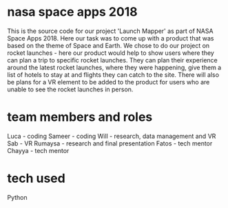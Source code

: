 # nasa space apps 2018 

This is the source code for our project 'Launch Mapper' as part of NASA Space Apps 2018. Here our task was to come up with a product that was based on the theme of Space and Earth.
We chose to do our project on rocket launches - here our product would help to show users where they can plan a trip to specific rocket launches. They can plan their experience around the latest rocket launches, where they were happening, give them a list of hotels to stay at and flights they can catch to the site. There will also be plans for a VR element to be added to the product for users who are unable to see the rocket launches in person.
 

# team members and roles
Luca - coding
Sameer - coding
Will - research, data management and VR
Sab - VR
Rumaysa - research and final presentation
Fatos - tech mentor
Chayya - tech mentor 

# tech used
Python